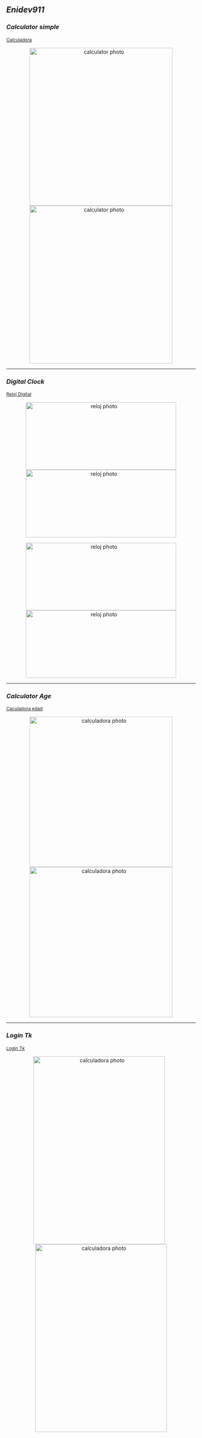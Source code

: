 ## *Enidev911*


### *Calculator simple*
<p style="font-size:12;">
  <a href="./Calculator">Calculadora</a>
</p>

<p align="center">
  <img src="img/calculator_01.png" alt="calculator photo" width="380" height="420"/>
  <img src="img/calculator_02.png" alt="calculator photo" width="380" height="420"/>
</p>

---


### *Digital Clock*
<p style="font-size:12;">
  <a href="./Reloj_Digital">Reloj Digital</a>
</p>

<p align="center">
  <img src="img/reloj_01.png" alt="reloj photo" width="400" height="180"/>
  <img src="img/reloj_02.png" alt="reloj photo" width="400" height="180"/>
</p>

<p align="center">
  <img src="img/reloj_03.png" alt="reloj photo" width="400" height="180"/>
  <img src="img/reloj_04.png" alt="reloj photo" width="400" height="180"/>
</p>

---

### *Calculator Age*
<p style="font-size:12;">
  <a href="./calculator_age">Caculadora edad</a>
</p>

<p align="center">
  <img src="img/calculator_age_01.png" alt="calculadora photo" width="380" height="400"/>
  <img src="img/calculator_age_02.png" alt="calculadora photo" width="380" height="400"/>
</p>

---

### *Login Tk*
<p style="font-size:12;">
  <a href="#">Login Tk</a>
</p>

<p align="center">
  <img src="img/login_02.png" style='margin-right:10px;' alt="calculadora photo" width="350" height="500"/>
  <img src="img/login_01.png" alt="calculadora photo" width="350" height="500"/>
</p>
